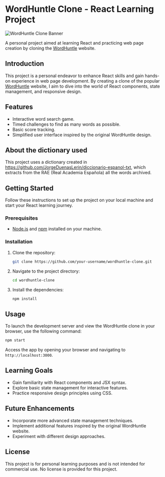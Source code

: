 # WordHuntle Clone - React Learning Project

![WordHuntle Clone Banner](path_to_banner_image.png)

A personal project aimed at learning React and practicing web page creation by cloning the [WordHuntle](https://www.wordhuntle.com) website.

## Introduction

This project is a personal endeavor to enhance React skills and gain hands-on experience in web page development. By creating a clone of the popular [WordHuntle](https://www.wordhuntle.com) website, I aim to dive into the world of React components, state management, and responsive design.

## Features

- Interactive word search game.
- Timed challenges to find as many words as possible.
- Basic score tracking.
- Simplified user interface inspired by the original WordHuntle design.

## About the dictionary used
This project uses a dictionary created in https://github.com/JorgeDuenasLerin/diccionario-espanol-txt, which extracts from the RAE (Real Academia Española) all the words archived.

## Getting Started

Follow these instructions to set up the project on your local machine and start your React learning journey.

### Prerequisites

- [Node.js](https://nodejs.org) and [npm](https://www.npmjs.com/) installed on your machine.

### Installation

1. Clone the repository:

   ```bash
   git clone https://github.com/your-username/wordhuntle-clone.git
   ```

2. Navigate to the project directory:

   ```bash
   cd wordhuntle-clone
   ```

3. Install the dependencies:

   ```bash
   npm install
   ```

## Usage

To launch the development server and view the WordHuntle clone in your browser, use the following command:

```bash
npm start
```

Access the app by opening your browser and navigating to `http://localhost:3000`.

## Learning Goals

- Gain familiarity with React components and JSX syntax.
- Explore basic state management for interactive features.
- Practice responsive design principles using CSS.

## Future Enhancements

- Incorporate more advanced state management techniques.
- Implement additional features inspired by the original WordHuntle website.
- Experiment with different design approaches.

## License

This project is for personal learning purposes and is not intended for commercial use. No license is provided for this project.
